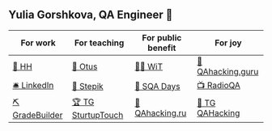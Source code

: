 ## Yulia Gorshkova, QA Engineer 🦄 

For work | For teaching | For public benefit | For joy
------------| ------------- | ------------- | -------------
[🦾 HH](https://spb.hh.ru/applicant/resumes/view?resume=7292656bff0641ba940039ed1f7758414c744a)| [🔮 Otus](https://otus.ru/lessons/qa-engineer/) | [👩‍🎤 WiT](https://women-in-tech.ru)  |  [🐶 QAhacking.guru](https://guru.qahacking.ru/)
[🛎 LinkedIn](https://www.linkedin.com/in/yugoru/?locale=en_US)| [👑 Stepik](https://stepik.org/users/23585738/teach)|[🧬 SQA Days](https://sqadays.com/ru/profile/39572)| [📺 RadioQA](https://t.me/radioqa)
[⛏ GradeBuilder](https://gradebuilder.tech) | [🏆 TG SturtupTouch](https://t.me/StartupTouch)| [💫 QAhacking.ru](https://qahacking.ru/) | [🍿 TG QAHacking](https://t.me/qahacking)
